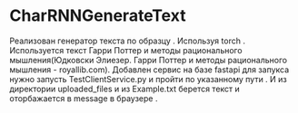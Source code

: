 # CharRNNGenerateText
Реализован генератор текста по образцу . Используя torch  . Используется текст Гарри Поттер и методы рационального мышления(Юдковски Элиезер. Гарри Поттер и методы рационального мышления - royallib.com).
Добавлен сервис на базе fastapi для запукса нужно запусть TestClientService.py и пройти по указанному пути . И из директории uploaded_files и из Example.txt берется текст и оторбажается в message в браузере .
